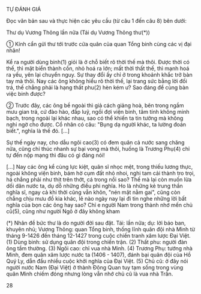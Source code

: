 TỰ ĐÁNH GIÁ

Đọc văn bản sau và thực hiện các yêu cầu (từ câu 1 đến câu 8) bên dưới:

Thư dụ Vương Thông lần nữa
(Tái dụ Vương Thông thư(*))

① Kính cẩn gửi thư tới trước cửa quân của quan Tổng binh cùng các vị đại nhân!

Kể ra người dùng binh(1) giỏi là ở chỗ biết rõ thời thế mà thôi. Được thời có thế, thì mặt biển thành cồn, nhỏ hoá ra lớn; mất thời thất thế, thì mạnh hoá ra yếu, yên lại chuyển nguy. Sự thay đổi ấy chỉ ở trong khoảnh khắc trở bàn tay mà thôi. Nay các ông không hiểu rõ thời thế, lại trang sức bằng lời đối trá, thế chẳng phải là hạng thất phu(2) hèn kém ư? Sao đáng để cùng bàn việc binh được?

② Trước đây, các ông bề ngoài thì giả cách giảng hoà, bên trong ngầm mưu gian trá, cứ đào hào, đắp luỹ, ngồi đợi viện binh, tâm tính không minh bạch, trong ngoài lại khác nhau, sao có thể khiến ta tin tưởng mà không nghi ngờ cho được. Cổ nhân có câu: "Bụng dạ người khác, ta lường đoán biết.", nghĩa là thế đó. [...]

Sự thế ngày nay, cho dẫu ngôi cao(3) có đem quân cả nước sang chăng nữa, cũng chỉ thúc nhanh sự bại vong mà thôi, huống là Trương Phụ(4) chỉ tự đến nộp mạng thì đâu có gì đáng nói!

[...] Nay các ông kể cùng lực kiệt, quân sĩ nhọc mệt, trong thiếu lương thực, ngoài không viện binh, bám hờ cụm đất nhỏ nhoi, nghi tam cải thành tro trọi, há chẳng phải như thịt trên thớt, cá trong nồi sao? Thế mà lại còn muốn lừa dối dân nước ta, dụ dỗ những điều phi nghĩa. Ho là những kẻ trung thần nghĩa sĩ, ngay cả khi thời cũng vẫn khôn, "nén mặt nằm gai", cũng còn chẳng chịu mưu đồ kia khác, lẽ nào ngày nay lại đi tin nghe những lời bất nghĩa của bọn các ông hay sao? Chỉ e người Nam trong thành nhớ mến chủ cũ(5), cũng như người Ngô ở đây không kham

(*) Nhân đề bức thư là do người đời sau đặt. Tái: lần nữa; dụ: lời báo ban, khuyên nhủ; Vương Thông: quan Tổng binh, thống lĩnh quân đội nhà Minh từ tháng 9-1426 đến tháng 12-1427 trong cuộc chiến tranh xâm lược Đại Việt.
(1) Dùng binh: sử dụng quân đội trong chiến trận.
(2) Thất phu: người đàn ông tầm thường.
(3) Ngôi cao: chỉ vua nhà Minh.
(4) Trương Phụ: tướng nhà Minh, đem quân xâm lược nước ta (1406 - 1407), đánh bại quân đội của Hồ Quý Ly, dẫn đầu nhiều cuộc khởi nghĩa của Đại Việt.
(5) Chủ cũ: ở đây nói người nước Nam (Đại Việt) ở thành Đông Quan tuy tạm sống trong vùng quân Minh chiếm đóng nhưng lòng vẫn nhớ chủ cũ là vua nhà Trần.

28